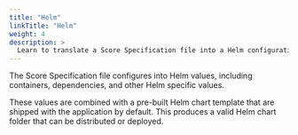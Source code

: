 ```yaml
---
title: "Helm"
linkTitle: "Helm"
weight: 4
description: >
  Learn to translate a Score Specification file into a Helm configuration with the target Platform CLI tool.
---
```


The Score Specification file configures into Helm values, including containers, dependencies, and other Helm specific values.

These values are combined with a pre-built Helm chart template that are shipped with the application by default.
This produces a valid Helm chart folder that can be distributed or deployed.

<!-- Helm is a package manager for Kubernetes. >
